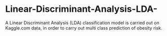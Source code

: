# Linear-Discriminant-Analysis-LDA-
A Linear Discriminant Analysis (LDA) classification model is carried out on Kaggle.com data, in order to carry out multi class prediction of obesity risk.
